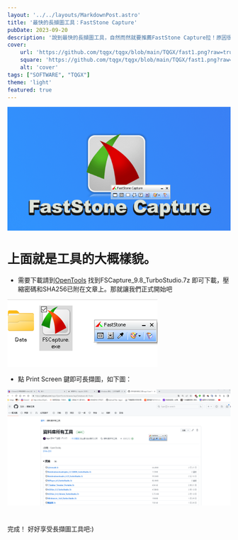 ```yaml
---
layout: '../../layouts/MarkdownPost.astro'
title: '最快的長擷圖工具：FastStone Capture'
pubDate: 2023-09-20
description: '說到最快的長擷圖工具，自然而然就要推薦FastStone Capture拉！原因很簡單，只要一個快捷鍵，無論是聊天平台、網站，只要能滾動的地方，都能長擷圖.... 不需要花費太多時間'
cover:
    url: 'https://github.com/tqgx/tqgx/blob/main/TQGX/fast1.png?raw=true'
    square: 'https://github.com/tqgx/tqgx/blob/main/TQGX/fast1.png?raw=true'
    alt: 'cover'
tags: ["SOFTWARE", "TQGX"] 
theme: 'light'
featured: true
---
```


![|wide](https://github.com/tqgx/tqgx/blob/main/TQGX/fast1.png?raw=true)

# 上面就是工具的大概樣貌。
- 需要下載請到[OpenTools](https://github.com/tqgx/OpenTools/releases/tag/Database-All-Tools) 找到FSCapture_9.8_TurboStudio.7z 即可下載，壓縮密碼和SHA256已附在文章上。那就讓我們正式開始吧

![|inline](https://github.com/tqgx/tqgx/blob/main/TQGX/fast2.png?raw=true)

- 點 Print Screen 鍵即可長擷圖，如下圖：

![|inline](https://github.com/tqgx/tqgx/blob/main/TQGX/fast.gif?raw=true)

# 
完成！
好好享受長擷圖工具吧:)
